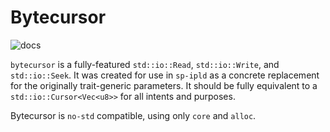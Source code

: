 # Bytecursor

![docs](https://docs.rs/bytecursor/badge.svg?version=0.1.1)

`bytecursor` is a fully-featured `std::io::Read`, `std::io::Write`, and `std::io::Seek`. It was created for use in `sp-ipld` as a concrete replacement for the originally trait-generic parameters. It should be fully equivalent to a `std::io::Cursor<Vec<u8>>` for all intents and purposes.

Bytecursor is `no-std` compatible, using only `core` and `alloc`.